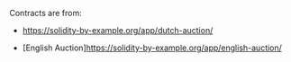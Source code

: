 
Contracts are from:

* https://solidity-by-example.org/app/dutch-auction/

* [English Auction]https://solidity-by-example.org/app/english-auction/
